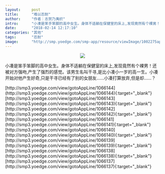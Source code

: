 ```yaml
---
layout:     post
title:      "难以忍耐"
author:     "作者：志贺乃夷织"
intro:      "小凑是笨手笨脚的高中女生。身体不适躺在保健室的床上,发现竟然有个裸男！还被对方强吻,产生了强烈的感觉。该男生名叫干寻,是比小凑小一岁的高一生。小凑开始对他产生好奇,只是干寻已经有了别的女朋友……小凑打算放弃,但是却……？"
date:       "2018-02-14 12:17:10"
categories: "其他"
tags:       "忍耐"
image:      "http://smp.yoedge.com/smp-app/resource/viewImage/1002275appline.png"
---
```

<div style="text-align: center">
<p><img src="http://smp.yoedge.com/smp-app/resource/viewImage/1002275appline.png"/></p>
</div>
<p class="post-meta">
<span>小凑是笨手笨脚的高中女生。身体不适躺在保健室的床上,发现竟然有个裸男！还被对方强吻,产生了强烈的感觉。该男生名叫干寻,是比小凑小一岁的高一生。小凑开始对他产生好奇,只是干寻已经有了别的女朋友……小凑打算放弃,但是却……？</span>
</p>
[http://smp3.yoedge.com/view/gotoAppLine/1066144](http://smp3.yoedge.com/view/gotoAppLine/1066144){:target="_blank"}
[http://smp3.yoedge.com/view/gotoAppLine/1066143](http://smp3.yoedge.com/view/gotoAppLine/1066143){:target="_blank"}
[http://smp3.yoedge.com/view/gotoAppLine/1066142](http://smp3.yoedge.com/view/gotoAppLine/1066142){:target="_blank"}
[http://smp3.yoedge.com/view/gotoAppLine/1066141](http://smp3.yoedge.com/view/gotoAppLine/1066141){:target="_blank"}
[http://smp3.yoedge.com/view/gotoAppLine/1066140](http://smp3.yoedge.com/view/gotoAppLine/1066140){:target="_blank"}
[http://smp3.yoedge.com/view/gotoAppLine/1066139](http://smp3.yoedge.com/view/gotoAppLine/1066139){:target="_blank"}
[http://smp3.yoedge.com/view/gotoAppLine/1066138](http://smp3.yoedge.com/view/gotoAppLine/1066138){:target="_blank"}
[http://smp3.yoedge.com/view/gotoAppLine/1066137](http://smp3.yoedge.com/view/gotoAppLine/1066137){:target="_blank"}


